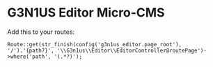# G3N1US Editor Micro-CMS


Add this to your routes:
```
Route::get(str_finish(config('g3n1us_editor.page_root'), '/').'{path?}', '\\G3n1us\\Editor\\EditorController@routePage')->where('path', '(.*?)');
```
